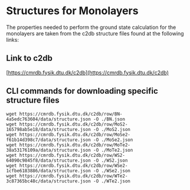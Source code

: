 # Structures for Monolayers
The properties needed to perform the ground state calculation for the monolayers are taken from the c2db structure files found at the following links:

## Link to c2db
[https://cmrdb.fysik.dtu.dk/c2db](https://cmrdb.fysik.dtu.dk/c2db)

## CLI commands for downloading specific structure files
```
wget https://cmrdb.fysik.dtu.dk/c2db/row/BN-4a5edc763604/data/structure.json -O ./BN.json
wget https://cmrdb.fysik.dtu.dk/c2db/row/MoS2-165798ab5e18/data/structure.json -O ./MoS2.json
wget https://cmrdb.fysik.dtu.dk/c2db/row/MoSe2-f61b14d398c7/data/structure.json -O ./MoSe2.json
wget https://cmrdb.fysik.dtu.dk/c2db/row/MoTe2-38a53176109a/data/structure.json -O ./MoTe2.json
wget https://cmrdb.fysik.dtu.dk/c2db/row/WS2-64090c9845f8/data/structure.json -O ./WS2.json
wget https://cmrdb.fysik.dtu.dk/c2db/row/WSe2-1cfbe6183886/data/structure.json -O ./WSe2.json
wget https://cmrdb.fysik.dtu.dk/c2db/row/WTe2-3c87365bc48c/data/structure.json -O ./WTe2.json
```